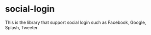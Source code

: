 # social-login
This is the library that support social login such as Facebook, Google, Splash, Tweeter.
